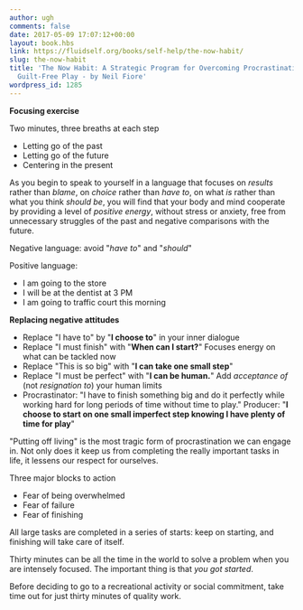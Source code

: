 ```yaml
---
author: ugh
comments: false
date: 2017-05-09 17:07:12+00:00
layout: book.hbs
link: https://fluidself.org/books/self-help/the-now-habit/
slug: the-now-habit
title: 'The Now Habit: A Strategic Program for Overcoming Procrastination and Enjoying
  Guilt-Free Play - by Neil Fiore'
wordpress_id: 1285
---
```


**Focusing exercise**

Two minutes, three breaths at each step

- Letting go of the past
- Letting go of the future
- Centering in the present

As you begin to speak to yourself in a language that focuses on _results_ rather than _blame_, on _choice_ rather than _have to_, on what _is_ rather than what you think _should be_, you will find that your body and mind cooperate by providing a level of _positive energy_, without stress or anxiety, free from unnecessary struggles of the past and negative comparisons with the future.

Negative language: avoid "_have to_" and "_should_"

Positive language:

- I am going to the store
- I will be at the dentist at 3 PM
- I am going to traffic court this morning

**Replacing negative attitudes**

- Replace "I have to" by "**I choose to**" in your inner dialogue
- Replace "I must finish" with "**When can I start?**" Focuses energy on what can be tackled now
- Replace "This is so big" with "**I can take one small step**"
- Replace "I must be perfect" with "**I can be human.**" Add _acceptance of_ (not _resignation to_) your human limits
- Procrastinator: "I have to finish something big and do it perfectly while working hard for long periods of time without time to play." Producer: "**I choose to start on one small imperfect step knowing I have plenty of time for play**"

"Putting off living" is the most tragic form of procrastination we can engage in. Not only does it keep us from completing the really important tasks in life, it lessens our respect for ourselves.

Three major blocks to action

- Fear of being overwhelmed
- Fear of failure
- Fear of finishing

All large tasks are completed in a series of starts: keep on starting, and finishing will take care of itself.

Thirty minutes can be all the time in the world to solve a problem when you are intensely focused. The important thing is that _you got started_.

Before deciding to go to a recreational activity or social commitment, take time out for just thirty minutes of quality work.
